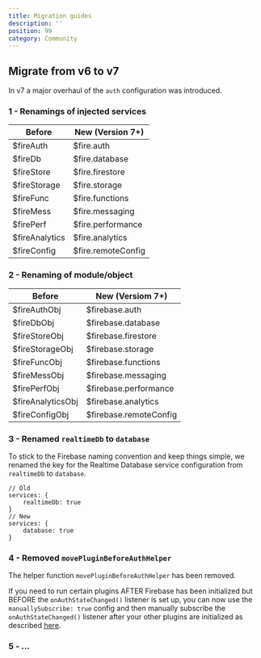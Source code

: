 ```yaml
---
title: Migration guides
description: ''
position: 99
category: Community
---
```


## Migrate from v6 to v7

In v7 a major overhaul of the `auth` configuration was introduced.

### 1 - Renamings of injected services

| Before         | New (Version 7+)   |
| -------------- | ------------------ |
| $fireAuth      | $fire.auth         |
| $fireDb        | $fire.database     |
| $fireStore     | $fire.firestore    |
| $fireStorage   | $fire.storage      |
| $fireFunc      | $fire.functions    |
| $fireMess      | $fire.messaging    |
| $firePerf      | $fire.performance  |
| $fireAnalytics | $fire.analytics    |
| $fireConfig    | $fire.remoteConfig |

### 2 - Renaming of module/object

| Before            | New (Versiom 7+)   |
| ----------------- | ------------------ |
| $fireAuthObj      | $firebase.auth         |
| $fireDbObj        | $firebase.database     |
| $fireStoreObj     | $firebase.firestore    |
| $fireStorageObj   | $firebase.storage      |
| $fireFuncObj      | $firebase.functions    |
| $fireMessObj      | $firebase.messaging    |
| $firePerfObj      | $firebase.performance  |
| $fireAnalyticsObj | $firebase.analytics    |
| $fireConfigObj    | $firebase.remoteConfig |

### 3 - Renamed `realtimeDb` to `database`

To stick to the Firebase naming convention and keep things simple, we renamed the key for the Realtime Database service configuration from `realtimeDb` to `database`.

```js[nuxt.config.js]
// Old
services: {
    realtimeDb: true
}
// New
services: {
    database: true
}
```

### 4 - Removed `movePluginBeforeAuthHelper`

The helper function `movePluginBeforeAuthHelper` has been removed.

If you need to run certain plugins AFTER Firebase has been initialized but BEFORE the `onAuthStateChanged()` listener is set up, you can now use the `manuallySubscribe: true` config and then manually subscribe the `onAuthStateChanged()` listener after your other plugins are initialized as described [here](/service-options/auth#subscribemanually).

### 5 - ...